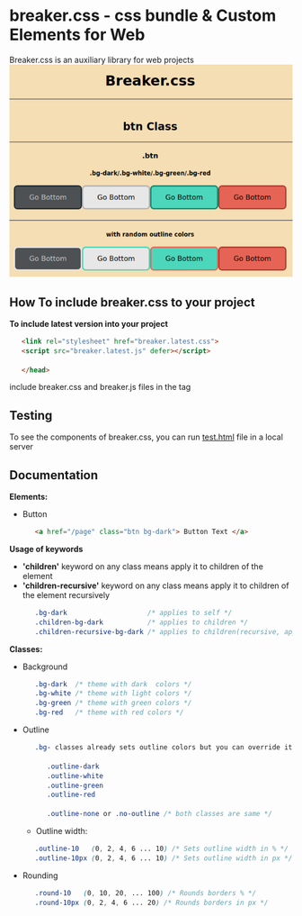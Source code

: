 # breaker.css - css bundle & Custom Elements for Web

Breaker.css is an auxiliary library for web projects
![Representation of breaker.css library](https://raw.githubusercontent.com/Lexographics/breaker.css/main/img/repr.png)


## How To include breaker.css to your project

**To include latest version into your project**
```html
   <link rel="stylesheet" href="breaker.latest.css">
   <script src="breaker.latest.js" defer></script>

   </head>
```
include breaker.css and breaker.js files in the **<head>** tag


## Testing
To see the components of breaker.css, you can run [test.html](test.html) file in a local server


## Documentation

**Elements:**
- Button
   ```html
      <a href="/page" class="btn bg-dark"> Button Text </a>
   ```

**Usage of keywords**
- **'children'** keyword on any class means apply it to children of the element
- **'children-recursive'** keyword on any class means apply it to children of the element recursively
   ```css
      .bg-dark                    /* applies to self */
      .children-bg-dark           /* applies to children */
      .children-recursive-bg-dark /* applies to children(recursive, applies to children of elements' children too) */
   ```

**Classes:**
- Background
   ```css
      .bg-dark  /* theme with dark  colors */
      .bg-white /* theme with light colors */
      .bg-green /* theme with green colors */
      .bg-red   /* theme with red colors */
   ```

- Outline
   ```css
      .bg- classes already sets outline colors but you can override it with:
      
         .outline-dark
         .outline-white
         .outline-green
         .outline-red

         .outline-none or .no-outline /* both classes are same */
   ```
   * Outline width:
   ```css
      .outline-10   (0, 2, 4, 6 ... 10) /* Sets outline width in % */
      .outline-10px (0, 2, 4, 6 ... 10) /* Sets outline width in px */
   ```


- Rounding
   ```css
      .round-10   (0, 10, 20, ... 100) /* Rounds borders % */
      .round-10px (0, 2, 4, 6 ... 20) /* Rounds borders in px */
   ```
